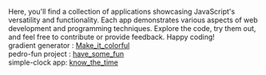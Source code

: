 Here, you'll find a collection of applications showcasing JavaScript's versatility and functionality. Each app demonstrates various aspects of web development and programming techniques. Explore the code, try them out, and feel free to contribute or provide feedback. Happy coding! <br>
gradient generator : [Make_it_colorful](https://grad-gen.netlify.app)  <br>
pedro-fun project : [have_some_fun](https://pedro-lovesu.netlify.app/) <br>
simple-clock app: [know_the_time](https://glowing-pothos-0deb21.netlify.app)